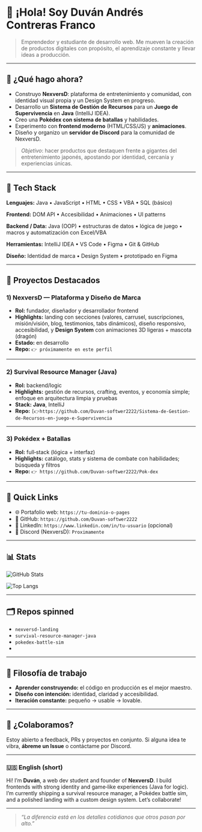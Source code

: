 # 👋 ¡Hola! Soy **Duván Andrés Contreras Franco**

> Emprendedor y estudiante de desarrollo web. Me mueven la creación de productos digitales con propósito, el aprendizaje constante y llevar ideas a producción.

---

## 🚀 ¿Qué hago ahora?

* Construyo **NexversD**: plataforma de entretenimiento y comunidad, con identidad visual propia y un Design System en progreso.
* Desarrollo un **Sistema de Gestión de Recursos** para un **Juego de Supervivencia** en **Java** (IntelliJ IDEA).
* Creo una **Pokédex con sistema de batallas** y habilidades.
* Experimento con **frontend moderno** (HTML/CSS/JS) y **animaciones**.
* Diseño y organizo un **servidor de Discord** para la comunidad de NexversD.

> *Objetivo*: hacer productos que destaquen frente a gigantes del entretenimiento japonés, apostando por identidad, cercanía y experiencias únicas.

---

## 🧰 Tech Stack

**Lenguajes:** Java • JavaScript • HTML • CSS • VBA • SQL (básico)

**Frontend:** DOM API • Accesibilidad • Animaciones • UI patterns

**Backend / Data:** Java (OOP) • estructuras de datos • lógica de juego • macros y automatización con Excel/VBA

**Herramientas:** IntelliJ IDEA • VS Code • Figma • Git & GitHub

**Diseño:** Identidad de marca • Design System • prototipado en Figma

---

## 🧩 Proyectos Destacados

### 1) NexversD — Plataforma y Diseño de Marca

* **Rol:** fundador, diseñador y desarrollador frontend
* **Highlights:** landing con secciones (valores, carrusel, suscripciones, misión/visión, blog, testimonios, tabs dinámicos), diseño responsivo, accesibilidad, y **Design System** con animaciones 3D ligeras + mascota (dragón)
* **Estado:** en desarrollo
* **Repo:** `👉 próximamente en este perfil`

---

### 2) Survival Resource Manager (Java)

* **Rol:** backend/logic
* **Highlights:** gestión de recursos, crafting, eventos, y economía simple; enfoque en arquitectura limpia y pruebas
* **Stack:** **Java**, IntelliJ
* **Repo:** `[👉https://github.com/Duvan-softwer2222/Sistema-de-Gestion-de-Recursos-en-juego-e-Supervivencia`

---

### 3) Pokédex + Batallas

* **Rol:** full‑stack (lógica + interfaz)
* **Highlights:** catálogo, stats y sistema de combate con habilidades; búsqueda y filtros
* **Repo:** `👉 https://github.com/Duvan-softwer2222/Pok-dex`

---

## 📌 Quick Links 

* 🌐 Portafolio web: `https://tu-dominio-o-pages`
* 🐙 GitHub: `https://github.com/Duvan-softwer2222`
* 💼 LinkedIn: `https://www.linkedin.com/in/tu-usuario` (opcional)
* 💬 Discord (NexversD): `Proximamente`

---

## 📊 Stats 

![GitHub Stats](https://github-readme-stats.vercel.app/api?username=Duvan-softwer2222\&show_icons=true)

![Top Langs](https://github-readme-stats.vercel.app/api/top-langs/?username=Duvan-softwer2222\&layout=compact)

---

## 🗂️ Repos spinned

* `nexversd-landing`
* `survival-resource-manager-java`
* `pokedex-battle-sim`
* 
---

## 🧠 Filosofía de trabajo

* **Aprender construyendo:** el código en producción es el mejor maestro.
* **Diseño con intención:** identidad, claridad y accesibilidad.
* **Iteración constante:** pequeño → usable → lovable.

---

## 🤝 ¿Colaboramos?

Estoy abierto a feedback, PRs y proyectos en conjunto. Si alguna idea te vibra, **ábreme un Issue** o contáctame por Discord.

---

### 🇺🇸 English (short)

Hi! I’m **Duván**, a web dev student and founder of **NexversD**. I build frontends with strong identity and game‑like experiences (Java for logic). I’m currently shipping a survival resource manager, a Pokédex battle sim, and a polished landing with a custom design system. Let’s collaborate!

---

> *“La diferencia está en los detalles cotidianos que otros pasan por alto.”*
